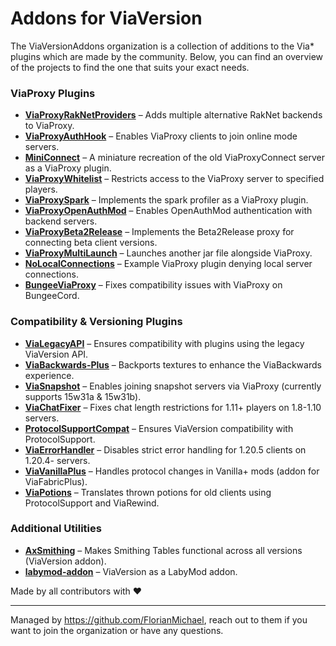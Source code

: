 # Addons for ViaVersion

The ViaVersionAddons organization is a collection of additions to the Via* plugins which are made by the community. Below, you can find an overview of the
projects to find the one that suits your exact needs.

### ViaProxy Plugins
- **[ViaProxyRakNetProviders](https://github.com/ViaVersionAddons/ViaProxyRakNetProviders)** – Adds multiple alternative RakNet backends to ViaProxy.
- **[ViaProxyAuthHook](https://github.com/ViaVersionAddons/ViaProxyAuthHook)** – Enables ViaProxy clients to join online mode servers.
- **[MiniConnect](https://github.com/ViaVersionAddons/MiniConnect)** – A miniature recreation of the old ViaProxyConnect server as a ViaProxy plugin.
- **[ViaProxyWhitelist](https://github.com/ViaVersionAddons/ViaProxyWhitelist)** – Restricts access to the ViaProxy server to specified players.
- **[ViaProxySpark](https://github.com/ViaVersionAddons/ViaProxySpark)** – Implements the spark profiler as a ViaProxy plugin.
- **[ViaProxyOpenAuthMod](https://github.com/ViaVersionAddons/ViaProxyOpenAuthMod)** – Enables OpenAuthMod authentication with backend servers.
- **[ViaProxyBeta2Release](https://github.com/ViaVersionAddons/ViaProxyBeta2Release)** – Implements the Beta2Release proxy for connecting beta client versions.
- **[ViaProxyMultiLaunch](https://github.com/ViaVersionAddons/ViaProxyMultiLaunch)** – Launches another jar file alongside ViaProxy.
- **[NoLocalConnections](https://github.com/ViaVersionAddons/NoLocalConnections)** – Example ViaProxy plugin denying local server connections.
- **[BungeeViaProxy](https://github.com/ViaVersionAddons/BungeeViaProxy)** – Fixes compatibility issues with ViaProxy on BungeeCord.

### Compatibility & Versioning Plugins
- **[ViaLegacyAPI](https://github.com/ViaVersionAddons/ViaLegacyAPI)** – Ensures compatibility with plugins using the legacy ViaVersion API.
- **[ViaBackwards-Plus](https://github.com/ViaVersionAddons/ViaBackwards-Plus)** – Backports textures to enhance the ViaBackwards experience.
- **[ViaSnapshot](https://github.com/ViaVersionAddons/ViaSnapshot)** – Enables joining snapshot servers via ViaProxy (currently supports 15w31a & 15w31b).
- **[ViaChatFixer](https://github.com/ViaVersionAddons/ViaChatFixer)** – Fixes chat length restrictions for 1.11+ players on 1.8-1.10 servers.
- **[ProtocolSupportCompat](https://github.com/ViaVersionAddons/ProtocolSupportCompat)** – Ensures ViaVersion compatibility with ProtocolSupport.
- **[ViaErrorHandler](https://github.com/ViaVersionAddons/ViaErrorHandler)** – Disables strict error handling for 1.20.5 clients on 1.20.4- servers.
- **[ViaVanillaPlus](https://github.com/ViaVersionAddons/ViaVanillaPlus)** – Handles protocol changes in Vanilla+ mods (addon for ViaFabricPlus).
- **[ViaPotions](https://github.com/ViaVersionAddons/ViaPotions)** – Translates thrown potions for old clients using ProtocolSupport and ViaRewind.

### Additional Utilities
- **[AxSmithing](https://github.com/ViaVersionAddons/AxSmithing)** – Makes Smithing Tables functional across all versions (ViaVersion addon).
- **[labymod-addon](https://github.com/ViaVersionAddons/labymod-addon)** – ViaVersion as a LabyMod addon.


Made by all contributors with ❤️

--------
Managed by https://github.com/FlorianMichael, reach out to them if you want to join the organization or have any questions.
